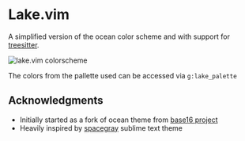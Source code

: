 # Lake.vim

A simplified version of the ocean color scheme and  with support for [treesitter](https://github.com/nvim-treesitter/nvim-treesitter).

<img alt="lake.vim colorscheme" src="https://user-images.githubusercontent.com/5817809/124399388-ca25c980-dd23-11eb-8ede-361bcb5415db.png">

The colors from the pallette used can be accessed via `g:lake_palette`

## Acknowledgments

- Initially started as a fork of ocean theme from [base16 project](https://github.com/chriskempson/base16-vim)
- Heavily inspired by [spacegray](https://kkga.github.io/spacegray/) sublime text theme
